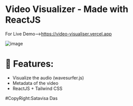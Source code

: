 # Video Visualizer - Made with ReactJS
For Live Demo-->https://video-visualiser.vercel.app

![image](https://github.com/dipayansarkar47/video-visualizer/assets/77672753/15780db7-2416-4ea9-9b59-3f554930a4f5)

# 🚀 Features:
- Visualize the audio (wavesurfer.js)
- Metadata of the video
- ReactJS + Tailwind CSS
  
#CopyRight:Satavisa Das

